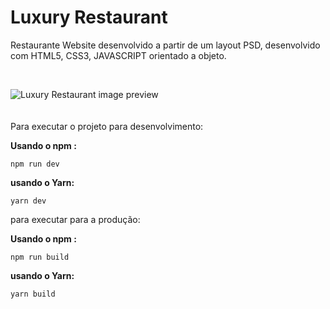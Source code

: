 
# Luxury Restaurant
Restaurante Website desenvolvido a partir de um layout PSD, desenvolvido com HTML5, CSS3, JAVASCRIPT orientado a objeto.

<br>

![Luxury Restaurant image preview](https://i.imgur.com/CxJSls5.png)
<br>
<br>
<br>
Para executar o projeto para desenvolvimento:

**Usando o npm :**

    npm run dev
 
**usando o Yarn:** 

    yarn dev

para executar para a produção:

**Usando o npm :**

    npm run build
 
**usando o Yarn:** 

    yarn build
